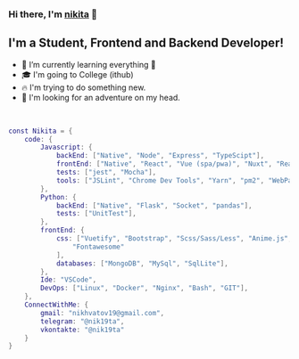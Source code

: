 ### Hi there, I'm [nikita](http://t.me/nik19ta) 👋

## I'm a Student, Frontend and Backend Developer!
- 🌱 I’m currently learning everything 🤣
- 🎓 I'm going to College (ithub)
- 🔥 I'm trying to do something new.
- 🤯 I'm looking for an adventure on my head.

<br />

```lua
const Nikita = {
    code: {
        Javascript: {
            backEnd: ["Native", "Node", "Express", "TypeScipt"],
            frontEnd: ["Native", "React", "Vue (spa/pwa)", "Nuxt", "React Native"],
            tests: ["jest", "Mocha"],
            tools: ["JSLint", "Chrome Dev Tools", "Yarn", "pm2", "WebPack"]
        },
        Python: {
            backEnd: ["Native", "Flask", "Socket", "pandas"],
            tests: ["UnitTest"],
        },
        frontEnd: {
            css: ["Vuetify", "Bootstrap", "Scss/Sass/Less", "Anime.js", "Animate.css",
                "Fontawesome"
            ],
            databases: ["MongoDB", "MySql", "SqlLite"],
        },
        Ide: "VSCode",
        DevOps: ["Linux", "Docker", "Nginx", "Bash", "GIT"],
    },
    ConnectWithMe: {
        gmail: "nikhvatov19@gmail.com",
        telegram: "@nik19ta",
        vkontakte: "@nik19ta"
    }
}
```
